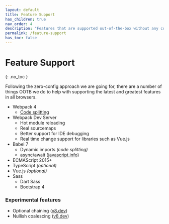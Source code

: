 ```yaml
---
layout: default
title: Feature Support
has_children: true
nav_order: 4
description: "Features that are supported out-of-the-box without any configuration required"
permalink: /feature-support
has_toc: false
---
```


# Feature Support
{: .no_toc }

Following the zero-config approach we are going for, there are a number of things OOTB we do to help with supporting the latest and greatest features in all browsers.

* Webpack 4
  - [Code splitting](https://webpack.js.org/guides/code-splitting/)
* Webpack Dev Server
  - Hot module reloading
  - Real sourcemaps
  - Better support for IDE debugging
  - Real time change support for libraries such as Vue.js
* Babel 7
  - Dynamic imports _(code splitting)_
  - async/await ([javascript.info](https://javascript.info/async-await))
* ECMAScript 2015+
* TypeScript _(optional)_
* Vue.js _(optional)_
* Sass
  - Dart Sass
  - Bootstrap 4

### Experimental features
* Optional chaining ([v8.dev](https://v8.dev/features/optional-chaining))
* Nullish coalescing ([v8.dev](https://v8.dev/features/nullish-coalescing))
